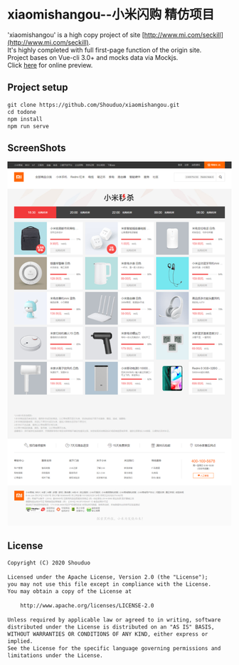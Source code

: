 # xiaomishangou--小米闪购 精仿项目
'xiaomishangou' is a high copy project of site [http://www.mi.com/seckill](http://www.mi.com/seckill).  
It's highly completed with full first-page function of the origin site.  
Project bases on Vue-cli 3.0+ and mocks data via Mockjs.  
Click [here](https://shouduo.github.io/xiaomishangou/) for online preview.
## Project setup
```
git clone https://github.com/Shouduo/xiaomishangou.git
cd todone
npm install
npm run serve
```

## ScreenShots
![img](/screenshots/screencapture.png "PC browser")

## License
```
Copyright (C) 2020 Shouduo

Licensed under the Apache License, Version 2.0 (the "License");
you may not use this file except in compliance with the License.
You may obtain a copy of the License at

    http://www.apache.org/licenses/LICENSE-2.0

Unless required by applicable law or agreed to in writing, software
distributed under the License is distributed on an "AS IS" BASIS,
WITHOUT WARRANTIES OR CONDITIONS OF ANY KIND, either express or implied.
See the License for the specific language governing permissions and
limitations under the License.